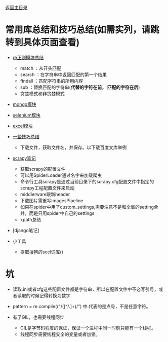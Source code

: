 

[返回主目录](../README.md)




# 常用库总结和技巧总结(如需实列，请跳转到具体页面查看)
* [re正则模块总结](./examples_jupyter/re.ipynb)
    * match     ：从开头匹配
    * search    ：在字符串中返回匹配的第一个结果
    * findall   ：匹配字符串的所用内容
    * sub       ：替换匹配的字符串(**代替的字符在前， 匹配的字符在后**)
    * 贪婪模式和非贪婪模式


* [mongo模块](./examples_jupyter/mongo.ipynb)

* [selenium模块](./examples_jupyter/selenium.ipynb)

* [excel模块](./examples_jupyter/excel.ipynb)

* [一些技巧总结](./examples_jupyter/tips.ipynb)
    * 下载文件，获取文件名，并保存。以下载百度文库举例




* [scrapy笔记](examples_jupyter/docs/scrapy.md)
    * 获取scrapy的配置文件 
    * 可以用SpiderLoader通过名字来加载爬虫  
    * 命令行工具scrapy是通过当前目录下的scrapy.cfg配置文件中指定的scrapy工程配置文件来启动
    * middlerware跟新header
    * 下载图片需重写ImagesPipeline
    * 如果在spider中用了custom_settings,需要注意不是和全局的setting合并，而是只用spider中自己的settings
    * xpath总结




* [django笔记]



* 小工具
    * 提取搜狗的scel词库()

    

    
    

# 坑
*  读取.ini或者cfg这些配置文件都是字符串，所以在配置文件中不必写引号，或者读取的时候记得转换为数字

* pattern = re.compile(r"/([^/.]+)/") 中.代表的是点号，不是任意字符。


* 有了GIL，也需要线程同步  
    * GIL是字节码程度的保证，保证一个进程中同一时刻只能有一个线程。  
    * 线程同步需要线程安全的变量或者加锁。

    